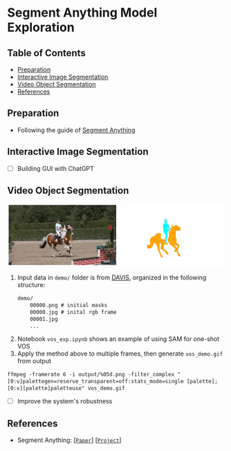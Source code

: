 # Segment Anything Model Exploration

## Table of Contents

- [Preparation](#preparation)
- [Interactive Image Segmentation](#seg)
- [Video Object Segmentation](#vos)
- [References](#references)

## Preparation <a name="preparation"></a>
- Following the guide of [Segment Anything](https://github.com/facebookresearch/segment-anything)

## Interactive Image Segmentation <a name="seg"></a>
- [ ] Building GUI with ChatGPT

## Video Object Segmentation <a name="vos"></a>

<p align="center">
  <img src="vos_demo.gif" width="640" />
</p>

1. Input data in `demo/` folder is from [DAVIS](https://davischallenge.org/), organized in the following structure:
    ```
    demo/
        00000.png # initial masks
        00000.jpg # inital rgb frame
        00001.jpg
        ...
    ```
2. Notebook `vos_exp.ipynb` shows an example of using SAM for one-shot VOS
3. Apply the method above to multiple frames, then generate `vos_demo.gif` from output
```
ffmpeg -framerate 6 -i output/%05d.png -filter_complex "[0:v]palettegen=reserve_transparent=off:stats_mode=single [palette]; [0:v][palette]paletteuse" vos_demo.gif
```
- [ ] Improve the system's robustness

## References <a name="references"></a>
- Segment Anything: [[`Paper`](https://ai.facebook.com/research/publications/segment-anything/)] [[`Project`](https://segment-anything.com/)]
